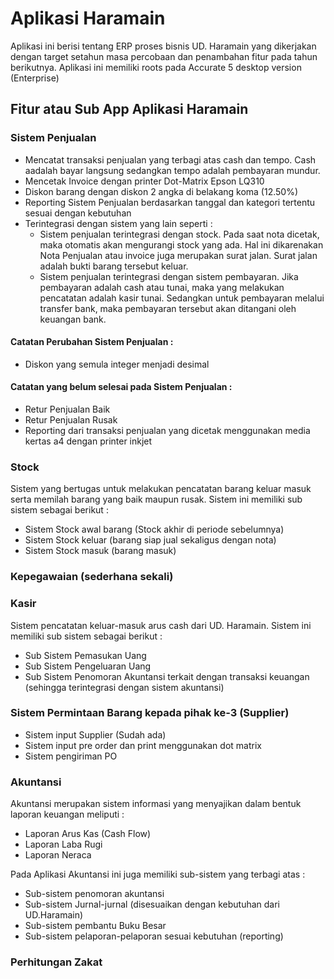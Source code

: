 # Aplikasi Haramain

Aplikasi ini berisi tentang ERP proses bisnis UD. Haramain yang dikerjakan dengan target setahun masa percobaan dan penambahan fitur pada tahun berikutnya.
Aplikasi ini memiliki roots pada Accurate 5 desktop version (Enterprise)

## Fitur atau Sub App Aplikasi Haramain

### Sistem Penjualan
- Mencatat transaksi penjualan yang terbagi atas cash dan tempo. Cash aadalah bayar langsung sedangkan tempo adalah pembayaran mundur.
- Mencetak Invoice dengan printer Dot-Matrix Epson LQ310
- Diskon barang dengan diskon 2 angka di belakang koma (12.50%)
- Reporting Sistem Penjualan berdasarkan tanggal dan kategori tertentu sesuai dengan kebutuhan
- Terintegrasi dengan sistem yang lain seperti :
  - Sistem penjualan terintegrasi dengan stock. Pada saat nota dicetak, maka otomatis akan mengurangi stock yang ada. Hal ini dikarenakan Nota Penjualan atau invoice juga merupakan surat jalan. Surat jalan adalah bukti barang tersebut keluar.
  - Sistem penjualan terintegrasi dengan sistem pembayaran. Jika pembayaran adalah cash atau tunai, maka yang melakukan pencatatan adalah kasir tunai. Sedangkan untuk pembayaran melalui transfer bank, maka pembayaran tersebut akan ditangani oleh keuangan bank.  

#### Catatan Perubahan Sistem Penjualan :
- Diskon yang semula integer menjadi desimal

#### Catatan yang belum selesai pada Sistem Penjualan :
- Retur Penjualan Baik
- Retur Penjualan Rusak
- Reporting dari transaksi penjualan yang dicetak menggunakan media kertas a4 dengan printer inkjet

### Stock
Sistem yang bertugas untuk melakukan pencatatan barang keluar masuk serta memilah barang yang baik maupun rusak.
Sistem ini memiliki sub sistem sebagai berikut :
- Sistem Stock awal barang (Stock akhir di periode sebelumnya)
- Sistem Stock keluar (barang siap jual sekaligus dengan nota)
- Sistem Stock masuk (barang masuk)

### Kepegawaian (sederhana sekali)

### Kasir
Sistem pencatatan keluar-masuk arus cash dari UD. Haramain.
Sistem ini memiliki sub sistem sebagai berikut :
- Sub Sistem Pemasukan Uang
- Sub Sistem Pengeluaran Uang
- Sub Sistem Penomoran Akuntansi terkait dengan transaksi keuangan (sehingga terintegrasi dengan sistem akuntansi)

### Sistem Permintaan Barang kepada pihak ke-3 (Supplier)
- Sistem input Supplier (Sudah ada)
- Sistem input pre order dan print menggunakan dot matrix
- Sistem pengiriman PO

### Akuntansi
Akuntansi merupakan sistem informasi yang menyajikan dalam bentuk laporan keuangan meliputi :
- Laporan Arus Kas (Cash Flow)
- Laporan Laba Rugi
- Laporan Neraca

Pada Aplikasi Akuntansi ini juga memiliki sub-sistem yang terbagi atas :
- Sub-sistem penomoran akuntansi
- Sub-sistem Jurnal-jurnal (disesuaikan dengan kebutuhan dari UD.Haramain)
- Sub-sistem pembantu Buku Besar
- Sub-sistem pelaporan-pelaporan sesuai kebutuhan (reporting)

### Perhitungan Zakat

